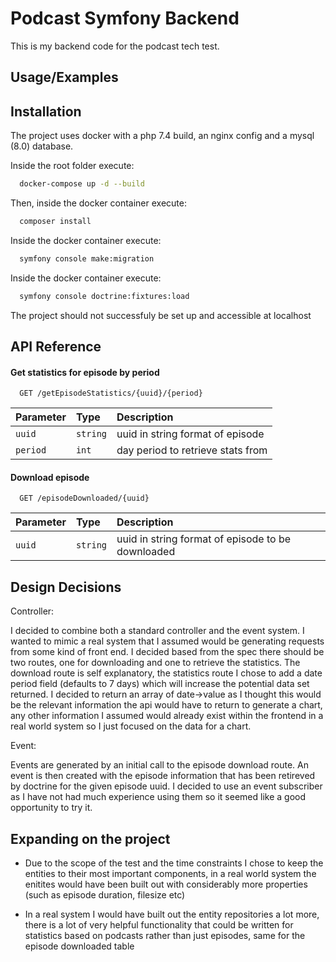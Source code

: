 
# Podcast Symfony Backend

This is my backend code for the podcast tech test.




## Usage/Examples




## Installation

The project uses docker with a php 7.4 build, an nginx config and a mysql (8.0) database.

Inside the root folder execute:

```bash
  docker-compose up -d --build
```

Then, inside the docker container execute:

```bash
  composer install
``` 
Inside the docker container execute:   
```bash
  symfony console make:migration
``` 
Inside the docker container execute: 
```bash
  symfony console doctrine:fixtures:load
``` 
The project should not successfuly be set up and accessible at localhost


## API Reference

#### Get statistics for episode by period

```http
  GET /getEpisodeStatistics/{uuid}/{period}
```

| Parameter | Type     | Description                      |
| :-------- | :------- | :-------------------------       |
| `uuid`    | `string` | uuid in string format of episode |
| `period` | `int` | day period to retrieve stats from      |


#### Download episode

```http
  GET /episodeDownloaded/{uuid}
```

| Parameter | Type     | Description                       |
| :-------- | :------- | :-------------------------------- |
| `uuid`    | `string` | uuid in string format of episode to be downloaded|




## Design Decisions

Controller:

I decided to combine both a standard controller and the event system. I wanted to mimic a real system that I assumed would be generating requests from some kind of front end.
I decided based from the spec there should be two routes, one for downloading and one to retrieve the statistics. The download route is self explanatory, the statistics route I chose to add a date period field (defaults to 7 days) which will increase the potential data set returned. I decided to return an array of date->value as I thought this would be the relevant information the api would have to return to generate a chart, any other information I assumed would already exist within the frontend in a real world system so I just focused on the data for a chart.

Event:

Events are generated by an initial call to the episode download route. An event is then created with the episode information that has been retireved by doctrine for the given episode uuid. I decided to use an event subscriber as I have not had much experience using them so it seemed like a good opportunity to try it. 

## Expanding on the project

- Due to the scope of the test and the time constraints I chose to keep the entities to their most important components, in a real world system the enitites would have been built out with considerably more properties (such as episode duration, filesize etc)

- In a real system I would have built out the entity repositories a lot more, there is a lot of very helpful functionality that could be written for statistics based on podcasts rather than just episodes, same for the episode downloaded table



